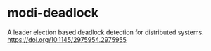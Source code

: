 # modi-deadlock
A leader election based deadlock detection for distributed systems. https://doi.org/10.1145/2975954.2975955
